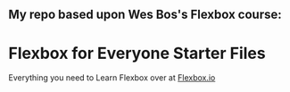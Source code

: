 ## My repo based upon Wes Bos's Flexbox course:

# Flexbox for Everyone Starter Files

Everything you need to Learn Flexbox over at [Flexbox.io](https://flexbox.io/)

